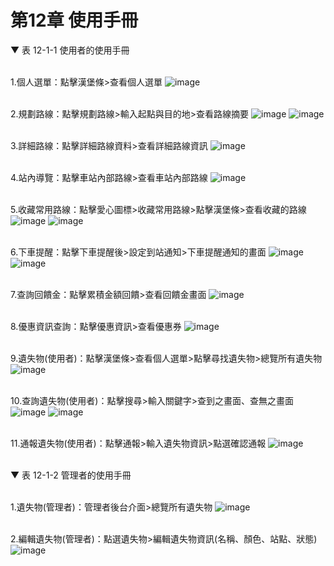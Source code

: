 # 第12章	使用手冊
▼ 表 12-1-1 使用者的使用手冊

<br>1.個人選單：點擊漢堡條>查看個人選單
![image](https://user-images.githubusercontent.com/97924094/201306785-221b7732-f3bd-4c36-a2cb-03e4bcf3f2b0.png)

<br>2.規劃路線：點擊規劃路線>輸入起點與目的地>查看路線摘要
![image](https://user-images.githubusercontent.com/97924094/201291493-fc1b6df4-dce4-4aab-8a96-336db18aefab.png)
![image](https://user-images.githubusercontent.com/97924094/201293373-8cbe1155-a7a8-4f6f-8907-bec292ce3afc.png)

<br>3.詳細路線：點擊詳細路線資料>查看詳細路線資訊
![image](https://user-images.githubusercontent.com/97924094/201293767-fa55aa33-3b92-4277-86f6-d3b42458d7b9.png)

<br>4.站內導覽：點擊車站內部路線>查看車站內部路線
![image](https://user-images.githubusercontent.com/97924094/201295167-25119028-1c8f-4def-9d78-7b32444f7b28.png)

<br>5.收藏常用路線：點擊愛心圖標>收藏常用路線>點擊漢堡條>查看收藏的路線
![image](https://user-images.githubusercontent.com/97924094/201299040-5a5900ec-ed8f-4bec-a9a7-c91551cc37c0.png)
![image](https://user-images.githubusercontent.com/97924094/201299122-0963ed01-96dd-42fa-bb05-32a5dc17c85c.png)

<br>6.下車提醒：點擊下車提醒後>設定到站通知>下車提醒通知的畫面
![image](https://user-images.githubusercontent.com/97924094/201362777-e69e7adc-78e8-49df-a40a-bedea10e86ba.png)
![image](https://user-images.githubusercontent.com/97924094/201362870-e459ee2f-9d22-4da2-a58f-6d3ee23e983b.png)

<br>7.查詢回饋金：點擊累積金額回饋>查看回饋金畫面 
![image](https://user-images.githubusercontent.com/97924094/201363750-d6100a94-fe2d-408c-913a-8b2c53433dd4.png)

<br>8.優惠資訊查詢：點擊優惠資訊>查看優惠券
![image](https://user-images.githubusercontent.com/97924094/201301551-41a2cc7e-0fa7-427e-9631-f67a43aa9add.png)

<br>9.遺失物(使用者)：點擊漢堡條>查看個人選單>點擊尋找遺失物>總覽所有遺失物
![image](https://user-images.githubusercontent.com/97924094/201363515-15e98b0d-b02d-46e1-9212-c0109f21adb5.png)

<br>10.查詢遺失物(使用者)：點擊搜尋>輸入關鍵字>查到之畫面、查無之畫面
![image](https://user-images.githubusercontent.com/97924094/201363806-118d5aec-758e-4265-8f8d-b5291c7d4074.png)
![image](https://user-images.githubusercontent.com/97924094/201364389-4a3b5aee-11a0-4d46-a9bb-5da7ba80a003.png)

<br>11.通報遺失物(使用者)：點擊通報>輸入遺失物資訊>點選確認通報
![image](https://user-images.githubusercontent.com/97924094/201364675-0eb8ccfc-cc5f-4178-ae05-d866253dce70.png)

<br>▼ 表 12-1-2 管理者的使用手冊

<br>1.遺失物(管理者)：管理者後台介面>總覽所有遺失物
![image](https://user-images.githubusercontent.com/97924094/201462175-b402595b-02a0-48c1-9243-be5585db0df7.png)

<br>2.編輯遺失物(管理者)：點選遺失物>編輯遺失物資訊(名稱、顏色、站點、狀態)
![image](https://user-images.githubusercontent.com/97924094/201462200-af8fa0a3-637d-4be7-9ebe-7a627b24a345.png)
